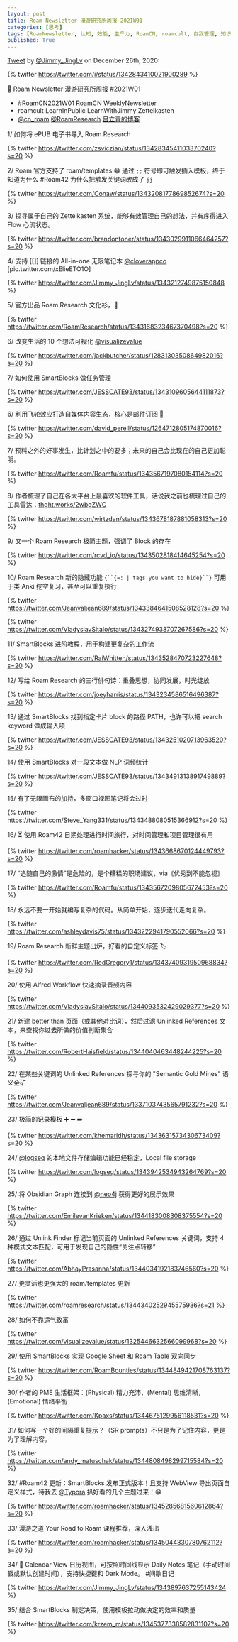 ```yaml
---
layout: post
title: Roam Newsletter 漫游研究所周报 2021W01
categories: [思考]
tags: [RoamNewsletter, 认知, 效能, 生产力, RoamCN, roamcult, 自我管理, 知识创造, RoamResearch]
published: True
---
```


[Tweet](https://twitter.com/i/status/1342843410021900289) by [@Jimmy_JingLv](https://twitter.com/Jimmy_JingLv) on December 26th, 2020:

{% twitter https://twitter.com/i/status/1342843410021900289 %}

📮 Roam Newsletter 漫游研究所周报 #2021W01

- #RoamCN2021W01 RoamCN WeeklyNewsletter
- roamcult LearnInPublic LearnWithJimmy Zettelkasten
- [@cn_roam](https://twitter.com/cn_roam) [@RoamResearch](https://twitter.com/RoamResearch) [吕立青的博客](http://roamcult.vip)

1/ 如何将 ePUB 电子书导入 Roam Research

{% twitter https://twitter.com/zsviczian/status/1342834541103370240?s=20 %}

2/ Roam 官方支持了 roam/templates 😁 通过 `;;` 符号即可触发插入模板，终于知道为什么 #Roam42 为什么把触发关键词改成了 `jj`

{% twitter https://twitter.com/Conaw/status/1343208177869852674?s=20 %}

3/ 探寻属于自己的 Zettelkasten 系统，能够有效管理自己的想法，并有序得进入 Flow 心流状态。

{% twitter https://twitter.com/brandontoner/status/1343029911066464257?s=20 %}

4/ 支持 [[]] 链接的 All-in-one 无限笔记本 [@cloverappco](https://twitter.com/cloverappco) [pic.twitter.com/xElieETO1O]

{% twitter https://twitter.com/Jimmy_JingLv/status/1343212749875150848 %}

5/ 官方出品 Roam Research 文化衫，🎄

{% twitter https://twitter.com/RoamResearch/status/1343168323467370498?s=20 %}

6/ 改变生活的 10 个想法可视化 [@visualizevalue](https://twitter.com/visualizevalue)

{% twitter https://twitter.com/jackbutcher/status/1283130350864982016?s=20 %}

7/ 如何使用 SmartBlocks 做任务管理

{% twitter https://twitter.com/JESSCATE93/status/1343109605644111873?s=20 %}

6/ 利用飞轮效应打造自媒体内容生态，核心是邮件订阅 📧

{% twitter https://twitter.com/david_perell/status/1264712805174870016?s=20 %}

7/ 预料之外的好事发生，比计划之中的要多；未来的自己会比现在的自己更加聪明。

{% twitter https://twitter.com/Roamfu/status/1343567197080154114?s=20 %}

8/ 作者梳理了自己在各大平台上最喜欢的软件工具，话说我之前也梳理过自己的工具雷达：[thght.works/2wbgZWC](https://thght.works/2wbgZWC)

{% twitter https://twitter.com/wirtzdan/status/1343678187881058313?s=20 %}

9/ 又一个 Roam Research 极简主题，强调了 Block 的存在

{% twitter https://twitter.com/rcvd_io/status/1343502818414645254?s=20 %}

10/ Roam Research 新的隐藏功能 ` {``{=: | tags you want to hide}``} ` 可用于类 Anki 挖空复习，甚至可以重复执行

{% twitter https://twitter.com/Jeanvaljean689/status/1343384641508528128?s=20 %}

{% twitter https://twitter.com/VladyslavSitalo/status/1343274938707267586?s=20 %}

11/ SmartBlocks 进阶教程，用于构建更复杂的工作流

{% twitter https://twitter.com/RaiWhitten/status/1343528470723227648?s=20 %}

12/ 写给 Roam Research 的三行俳句诗：重叠思想，协同发展，时光绽放

{% twitter https://twitter.com/joeyharris/status/1343234586516496387?s=20 %}

13/ 通过 SmartBlocks 找到指定卡片 block 的路径 PATH，也许可以把 search keyword 做成输入项

{% twitter https://twitter.com/JESSCATE93/status/1343251020713963520?s=20 %}

14/ 使用 SmartBlocks 对一段文本做 NLP 词频统计

{% twitter https://twitter.com/JESSCATE93/status/1343491313891749889?s=20 %}

15/ 有了无限画布的加持，多窗口视图笔记将会过时

{% twitter https://twitter.com/Steve_Yang331/status/1343488080515366912?s=20 %}

16/ ⏳ 使用 Roam42 日期处理进行时间旅行，对时间管理和项目管理很有用

{% twitter https://twitter.com/roamhacker/status/1343668670124449793?s=20 %}

17/ “追随自己的激情”是危险的，是个糟糕的职场建议，via《优秀到不能忽视》

{% twitter https://twitter.com/Roamfu/status/1343567209805672453?s=20 %}

18/ 永远不要一开始就编写复杂的代码。从简单开始，逐步迭代走向复杂。

{% twitter https://twitter.com/ashleydavis75/status/1343222941790552066?s=20 %}

19/ Roam Research 新鲜主题出炉，好看的自定义标签 🏷

{% twitter https://twitter.com/RedGregory1/status/1343740931950968834?s=20 %}

20/ 使用 Alfred Workflow 快速摘录音频内容

{% twitter https://twitter.com/VladyslavSitalo/status/1344093532429029377?s=20 %}

21/ 新建 better than 页面（或其他对比词），然后过滤 Unlinked References 文本，来查找你过去所做的价值判断集合

{% twitter https://twitter.com/RobertHaisfield/status/1344040463448244225?s=20 %}

22/ 在某些关键词的 Unlinked References 探寻你的 "Semantic Gold Mines" 语义金矿

{% twitter https://twitter.com/Jeanvaljean689/status/1337103743565791232?s=20 %}

23/ 极简的记录模板 ➕ ➖ ➡️

{% twitter https://twitter.com/khemaridh/status/1343631573430673409?s=20 %}

24/ [@logseq](https://twitter.com/logseq) 的本地文件存储编辑功能已经稳定，Local file storage

{% twitter https://twitter.com/logseq/status/1343942534943264769?s=20 %}

25/ 将 Obsidian Graph 连接到 [@neo4j](https://twitter.com/neo4j) 获得更好的展示效果

{% twitter https://twitter.com/EmilevanKrieken/status/1344183008308375554?s=20 %}

26/ 通过 Unlink Finder 标记当前页面的 Unlinked References 关键词，支持 4 种模式文本匹配，可用于发现自己的隐性“关注点转移”

{% twitter https://twitter.com/AbhayPrasanna/status/1344034192183746560?s=20 %}

27/ 更灵活也更强大的 roam/templates 更新

{% twitter https://twitter.com/roamresearch/status/1344340252945575936?s=21 %}

28/ 如何不靠运气致富

{% twitter https://twitter.com/visualizevalue/status/1325446632566099968?s=20 %}

29/ 使用 SmartBlocks 实现 Google Sheet 和 Roam Table 双向同步

{% twitter https://twitter.com/RoamBounties/status/1344849421708763137?s=20 %}

30/ 作者的 PME 生活框架：(Physical) 精力充沛，(Mental) 思维清晰，(Emotional) 情绪平衡

{% twitter https://twitter.com/Kpaxs/status/1344675129956118531?s=20 %}

31/ 如何写一个好的间隔重复提示？（SR prompts）不只是为了记住内容，更是为了理解内容。

{% twitter https://twitter.com/andy_matuschak/status/1344808498299715584?s=20 %}

32/ #Roam42 更新：SmartBlocks 发布正式版本！且支持 WebView 导出页面自定义样式，待我去 [@Typora](https://twitter.com/Typora) 扒好看的几个主题过来！😁

{% twitter https://twitter.com/roamhacker/status/1345285681560612864?s=20 %}

33/ 漫游之道 Your Road to Roam 课程推荐，深入浅出

{% twitter https://twitter.com/roamhacker/status/1345044330780762112?s=20 %}

34/ 📅 Calendar View 日历视图，可按照时间线显示 Daily Notes 笔记（手动时间戳或默认创建时间），支持快捷键和 Dark Mode。 #间歇日记

{% twitter https://twitter.com/Jimmy_JingLv/status/1343897637255143424 %}

35/ 结合 SmartBlocks 制定决策，使用模板拉动做决定的效率和质量

{% twitter https://twitter.com/krzem_m/status/1345377338582831107?s=20 %}
